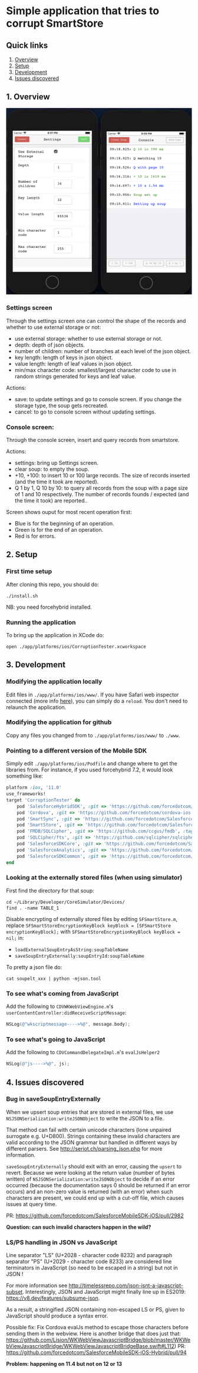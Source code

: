 # Simple application that tries to corrupt SmartStore

## Quick links
1. [Overview](#1-overview)
2. [Setup](#2-setup)
3. [Development](#3-development)
4. [Issues discovered](#4-issues-discovered)

## 1. Overview

![Screenshot](Screenshot.png) 

### Settings screen
Through the settings screen one can control the shape of the records and whether to use external storage or not:
- use external storage: whether to use external storage or not.
- depth: depth of json objects.
- number of children: number of branches at each level of the json object.
- key length: length of keys in json object.
- value length: length of leaf values in json object.
- min/max character code: smallest/largest character code to use in random strings generated for keys and leaf value.

Actions:
- save: to update settings and go to console screen. If you change the storage type, the soup gets recreated.
- cancel: to go to console screen without updating settings.

### Console screen:
Through the console screen, insert and query records from smartstore.

Actions:
- settings: bring up Settings screen.
- clear soup: to empty the soup.
- +10, +100: to insert 10 or 100 large records. The size of records inserted (and the time it took are reported).
- Q 1 by 1, Q 10 by 10: to query all records from the soup with a page size of 1 and 10 respectively. The number of records founds / expected (and the time it took) are reported..

Screen shows ouput for most recent operation first:
- Blue is for the beginning of an operation.
- Green is for the end of an operation.
- Red is for errors.

## 2. Setup

### First time setup
After cloning this repo, you should do:
```shell
./install.sh
```
NB: you need forcehybrid installed.

### Running the application
To bring up the application in XCode do:
```shell
open ./app/platforms/ios/CorruptionTester.xcworkspace
```
## 3. Development

### Modifying the application locally
Edit files in `./app/platforms/ios/www/`.
If you have Safari web inspector connected (more info [here](https://developer.apple.com/library/archive/documentation/AppleApplications/Conceptual/Safari_Developer_Guide/GettingStarted/GettingStarted.html)), you can simply do a `reload`. You don't need to relaunch the application.

### Modifying the application for github
Copy any files you changed from to `./app/platforms/ios/www/` to `./www`.

### Pointing to a different version of the Mobile SDK
Simply edit `./app/platforms/ios/Podfile` and change where to get the libraries from.
For instance, if you used forcehybrid 7.2, it would look something like:
```ruby
platform :ios, '11.0'
use_frameworks!
target 'CorruptionTester' do
	pod 'SalesforceHybridSDK', :git => 'https://github.com/forcedotcom/SalesforceMobileSDK-iOS-Hybrid', :tag => 'v7.2.0'
	pod 'Cordova', :git => 'https://github.com/forcedotcom/cordova-ios', :branch => 'cordova_5.0.0_sdk'
	pod 'SmartSync', :git => 'https://github.com/forcedotcom/SalesforceMobileSDK-iOS', :tag => 'v7.2.0'
	pod 'SmartStore', :git => 'https://github.com/forcedotcom/SalesforceMobileSDK-iOS', :tag => 'v7.2.0'
	pod 'FMDB/SQLCipher', :git => 'https://github.com/ccgus/fmdb', :tag => '2.7.5'
	pod 'SQLCipher/fts', :git => 'https://github.com/sqlcipher/sqlcipher', :tag => 'v4.2.0'
	pod 'SalesforceSDKCore', :git => 'https://github.com/forcedotcom/SalesforceMobileSDK-iOS', :tag => 'v7.2.0'
	pod 'SalesforceAnalytics', :git => 'https://github.com/forcedotcom/SalesforceMobileSDK-iOS', :tag => 'v7.2.0'
	pod 'SalesforceSDKCommon', :git => 'https://github.com/forcedotcom/SalesforceMobileSDK-iOS', :tag => 'v7.2.0'
end
```

### Looking at the externally stored files (when using simulator)
First find the directory for that soup:
```shell
cd ~/Library/Developer/CoreSimulator/Devices/
find . -name TABLE_1
```
Disable encrypting of externally stored files by editing `SFSmartStore.m`, replace `SFSmartStoreEncryptionKeyBlock keyBlock = [SFSmartStore encryptionKeyBlock];` with `SFSmartStoreEncryptionKeyBlock keyBlock = nil;` in:
- `loadExternalSoupEntryAsString:soupTableName` 
- `saveSoupEntryExternally:soupEntryId:soupTableName`

To pretty a json file do:
```shell
cat soupelt_xxx | python -mjson.tool
```
### To see what's coming from JavaScript
Add the following to `CDVWKWebViewEngine.m`'s `userContentController:didReceiveScriptMessage`:
```objective-c
NSLog(@"wkscriptmessage---->%@", message.body);
```

### To see what's going to JavaScript
Add the following to `CDVCommandDelegateImpl.m`'s `evalJsHelper2`
```objective-c
NSLog(@"js---->%@", js);
```

## 4. Issues discovered

### Bug in saveSoupEntryExternally
When we upsert soup entries that are stored in external files, we use `NSJSONSerialization:writeJSONObject` to write the JSON to a file.

That method can fail with certain unicode characters (lone unpaired surrogate e.g. U+D800). 
Strings containing these invalid characters are valid according to the JSON grammar but handled in different ways by different parsers. See http://seriot.ch/parsing_json.php for more information.

`saveSoupEntryExternally` should exit with an error, causing the `upsert` to revert.
Because we were looking at the return value (number of bytes written) of `NSJSONSerialization:writeJSONObject` to decide if an error occurred (because the documentation says 0 should be returned if an error occurs) and an non-zero value is returned (with an error) when such characters are present, we could end up with a cut-off file, which causes issues at query time.

PR: https://github.com/forcedotcom/SalesforceMobileSDK-iOS/pull/2982

**Question: can such invalid characters happen in the wild?**

### LS/PS handling in JSON vs JavaScript
Line separator "LS" (U+2028 - character code 8232) and paragraph separator "PS" (U+2029 - character code 8233) are considered line terminators in JavaScript (so need to be escaped in a string) but not in JSON !

For more information see http://timelessrepo.com/json-isnt-a-javascript-subset. 
Interestingly, JSON and JavaScript might finally line up in ES2019: https://v8.dev/features/subsume-json.

As a result, a stringified JSON containing non-escaped LS or PS, given to JavaScript should produce a syntax error.

Possible fix:
Fix Cordova evalJs method to escape those characters before sending them in the webview. Here is another bridge that does just that: https://github.com/Lision/WKWebViewJavascriptBridge/blob/master/WKWebViewJavascriptBridge/WKWebViewJavascriptBridgeBase.swift#L112)
PR: https://github.com/forcedotcom/SalesforceMobileSDK-iOS-Hybrid/pull/94

**Problem: happening on 11.4 but not on 12 or 13**
